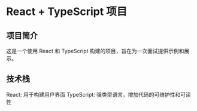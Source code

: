 # React + TypeScript 项目
## 项目简介
这是一个使用 React 和 TypeScript 构建的项目，旨在为一次面试提供示例和展示。

## 技术栈
React: 用于构建用户界面
TypeScript: 强类型语言，增加代码的可维护性和可读性